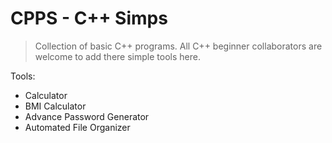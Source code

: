 # CPPS - C++ Simps

> Collection of basic C++ programs. All C++ beginner collaborators are welcome to add there simple tools here.

Tools:
- Calculator
- BMI Calculator
- Advance Password Generator
- Automated File Organizer
